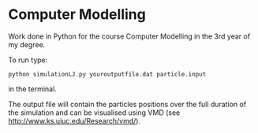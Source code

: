 # Computer Modelling
Work done in Python for the course Computer Modelling in the 3rd year of my degree.

To run type:

`python simulationLJ.py youroutputfile.dat particle.input`

in the terminal.

The output file will contain the particles positions over the full duration of the simulation and can be visualised using VMD (see http://www.ks.uiuc.edu/Research/vmd/).
